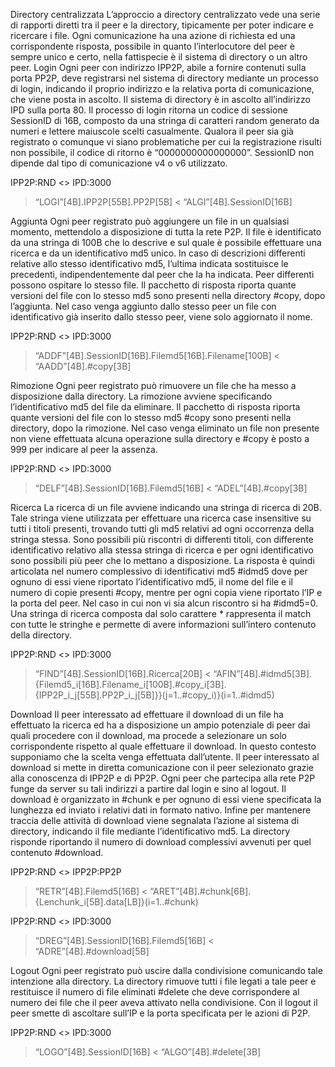 Directory centralizzata
L’approccio a directory centralizzato vede una serie di rapporti diretti tra il peer e la directory, tipicamente per poter indicare e ricercare i file.  Ogni comunicazione ha una azione di richiesta ed una corrispondente risposta, possibile in quanto l’interlocutore del peer è sempre unico e certo, nella fattispecie è il sistema di directory o un altro peer.
Login
Ogni peer con indirizzo IPP2P, abile a fornire contenuti sulla porta PP2P, deve registrarsi nel sistema di directory mediante un processo di login, indicando il proprio indirizzo e la relativa porta di comunicazione, che viene posta in ascolto. Il sistema di directory è in ascolto all’indirizzo IPD sulla porta 80. Il processo di login ritorna un codice di sessione SessionID di 16B, composto da una stringa di caratteri random generato da numeri e lettere maiuscole scelti casualmente. Qualora il peer sia già registrato o comunque vi siano problematiche per cui la registrazione risulti non possibile, il codice di ritorno è “0000000000000000”. SessionID non dipende dal tipo di comunicazione v4 o v6 utilizzato.

IPP2P:RND <> IPD:3000
> “LOGI”[4B].IPP2P[55B].PP2P[5B]
< “ALGI”[4B].SessionID[16B]

Aggiunta
Ogni peer registrato può aggiungere un file in un qualsiasi momento, mettendolo a disposizione di tutta la rete P2P. Il file è identificato da una stringa di 100B che lo descrive e sul quale è possibile effettuare una ricerca e da un identificativo md5 unico. In caso di descrizioni differenti relative allo stesso identificativo md5, l’ultima indicata sostituisce le precedenti, indipendentemente dal peer che la ha indicata. Peer differenti possono ospitare lo stesso file. Il pacchetto di risposta riporta quante versioni del file con lo stesso md5 sono presenti nella directory #copy, dopo l’aggiunta. Nel caso venga aggiunto dallo stesso peer un file con identificativo già inserito dallo stesso peer, viene solo aggiornato il nome.

IPP2P:RND <> IPD:3000
> “ADDF”[4B].SessionID[16B].Filemd5[16B].Filename[100B]
< “AADD”[4B].#copy[3B]

Rimozione
Ogni peer registrato può rimuovere un file che ha messo a disposizione dalla directory. La rimozione avviene specificando l’identificativo md5 del file da eliminare. Il pacchetto di risposta riporta quante versioni del file con lo stesso md5 #copy sono presenti nella directory, dopo la rimozione. Nel caso venga eliminato un file non presente non viene effettuata alcuna operazione sulla directory e #copy è posto a 999 per indicare al peer la assenza.

IPP2P:RND <> IPD:3000
> “DELF”[4B].SessionID[16B].Filemd5[16B]
< “ADEL”[4B].#copy[3B]

Ricerca
La ricerca di un file avviene indicando una stringa di ricerca di 20B. Tale stringa viene utilizzata per effettuare una ricerca case insensitive su tutti i titoli presenti, trovando tutti gli md5 relativi ad ogni occorrenza della stringa stessa. Sono possibili più riscontri di differenti titoli, con differente identificativo relativo alla stessa stringa di ricerca e per ogni identificativo sono possibili più peer che lo mettano a disposizione. La risposta è quindi articolata nel numero complessivo di identificativi md5 #idmd5 dove per ognuno di essi viene riportato l’identificativo md5, il nome del file e il numero di copie presenti #copy, mentre per ogni copia viene riportato l’IP e la porta del peer. Nel caso in cui non vi sia alcun riscontro si ha #idmd5=0. Una stringa di ricerca composta dal solo carattere * rappresenta il match con tutte le stringhe e permette di avere informazioni sull’intero contenuto della directory.

IPP2P:RND <> IPD:3000
> “FIND”[4B].SessionID[16B].Ricerca[20B]
< “AFIN”[4B].#idmd5[3B].{Filemd5_i[16B].Filename_i[100B].#copy_i[3B].
{IPP2P_i_j[55B].PP2P_i_j[5B]}}(j=1..#copy_i)}(i=1..#idmd5)

Download
Il peer interessato ad effettuare il download di un file ha effettuato la ricerca ed ha a disposizione un ampio potenziale di peer dai quali procedere con il download, ma procede a selezionare un solo corrispondente rispetto al quale effettuare il download. In questo contesto supponiamo che la scelta venga effettuata dall’utente. Il peer interessato al download si mette in diretta comunicazione con il peer selezionato grazie alla conoscenza di IPP2P e di PP2P. Ogni peer che partecipa alla rete P2P funge da server su tali indirizzi a partire dal login e sino al logout. Il download è organizzato in #chunk e per ognuno di essi viene specificata la lunghezza ed inviato i relativi dati in formato nativo. Infine per mantenere traccia delle attività di download viene segnalata l’azione al sistema di directory, indicando il file mediante l’identificativo md5. La directory risponde riportando il numero di download complessivi avvenuti per quel contenuto #download.

IPP2P:RND <> IPP2P:PP2P
> “RETR”[4B].Filemd5[16B]
< “ARET”[4B].#chunk[6B].{Lenchunk_i[5B].data[LB]}(i=1..#chunk)

IPP2P:RND <> IPD:3000
> “DREG”[4B].SessionID[16B].Filemd5[16B]
< “ADRE”[4B].#download[5B]

Logout
Ogni peer registrato può uscire dalla condivisione comunicando tale intenzione alla directory. La directory rimuove tutti i file legati a tale peer e restituisce il numero di file eliminati #delete che deve corrispondere al numero dei file che il peer aveva attivato nella condivisione. Con il logout il peer smette di ascoltare sull’IP e la porta specificata per le azioni di P2P.

IPP2P:RND <> IPD:3000
> “LOGO”[4B].SessionID[16B]
< “ALGO”[4B].#delete[3B]
